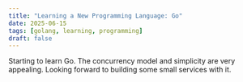 ```yaml
---
title: "Learning a New Programming Language: Go"
date: 2025-06-15
tags: [golang, learning, programming]
draft: false
---
```


Starting to learn Go. The concurrency model and simplicity are very appealing.
Looking forward to building some small services with it.
